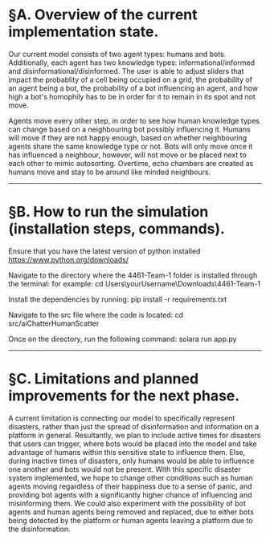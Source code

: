 # §A. Overview of the current implementation state.
Our current model consists of two agent types: humans and bots. Additionally, each agent has two knowledge types: informational/informed and 
disinformational/disinformed. The user is able to adjust sliders that impact the probablity of a cell being occupied on a grid, the probability
of an agent being a bot, the probability of a bot influencing an agent, and how high a bot's homophily has to be in order for it to remain in its
spot and not move. 

Agents move every other step, in order to see how human knowledge types can change based on a neighbouring bot possibly influencing it. Humans will 
move if they are not happy enough, based on whether neighbouring agents share the same knowledge type or not. Bots will only move once it has influenced
a neighbour, however, will not move or be placed next to each other to mimic autosorting. Overtime, echo chambers are created as humans move and stay to 
be around like minded neighbours.

---------------------------------------------------------------

# §B. How to run the simulation (installation steps, commands).
Ensure that you have the latest version of python installed
https://www.python.org/downloads/

Navigate to the directory where the 4461-Team-1 folder is installed through the terminal:
    for example: cd Users\yourUsername\Downloads\4461-Team-1

Install the dependencies by running:
    pip install -r requirements.txt

Navigate to the src file where the code is located:
    cd src/aiChatterHumanScatter

 Once on the directory, run the following command:
    solara run app.py

---------------------------------------------------------------

# §C. Limitations and planned improvements for the next phase.
A current limitation is connecting our model to specifically represent disasters, rather than just the spread of disinformation and information on a
platform in general. Resultantly, we plan to include active times for disasters that users can trigger, where bots would be placed into the model and
take advantage of humans within this sensitive state to influence them. Else, during inactive times of disasters, only humans would be able to influence
one another and bots would not be present. With this specific disaster system implemented, we hope to change other conditions such as human agents moving
regardless of their happiness due to a sense of panic, and providing bot agents with a significantly higher chance of influencing and misinforming them.
We could also experiment with the possibility of bot agents and human agents being removed and replaced, due to either bots being detected by the platform
or human agents leaving a platform due to the disinformation.
